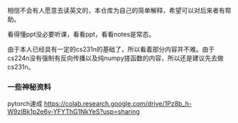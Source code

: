 相信不会有人愿意去读英文的，本仓库为自己的简单解释，希望可以对后来者有帮助。

看得懂ppt没必要听课，看看ppt，看看notes是常态。

由于本人已经具有一定的cs231n的基础了，所以看着部分内容并不难。由于cs224n没有强制有反向传播以及纯numpy搓函数的内容，所以还是建议先去做cs231n。

### 一些神秘资料

pytorch速成 https://colab.research.google.com/drive/1Pz8b_h-W9zIBk1p2e6v-YFYThG1NkYeS?usp=sharing

